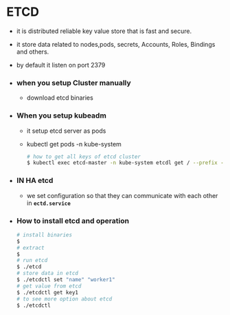 # ETCD

- it is distributed reliable key value store that is fast and secure.

- it store data related to nodes,pods, secrets, Accounts, Roles, Bindings and others.

- by default it listen on port 2379

- ### when you setup Cluster manually

  - download etcd binaries

- ### When you setup kubeadm

  - it setup etcd server as pods   

  - kubectl  get pods -n kube-system

    ```bash
    # how to get all keys of etcd cluster
    $ kubectl exec etcd-master -n kube-system etcdl get / --prefix -keys-only
    ```

- ### IN HA etcd

  - we set configuration so that they can communicate with each other in **`ectd.service`**

- ### How to install etcd and operation

  ```bash
  # install binaries
  $ 
  # extract
  $
  # run etcd
  $ ./etcd
  # store data in etcd
  $ ./etcdctl set "name" "worker1"
  # get value from etcd
  $ ./etcdctl get key1
  # to see more option about etcd
  $ ./etcdctl
  ```

  

